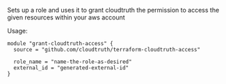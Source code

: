 Sets up a role and uses it to grant cloudtruth the permission to access the
given resources within your aws account

Usage:

```hcl
module "grant-cloudtruth-access" {
  source = "github.com/cloudtruth/terraform-cloudtruth-access"

  role_name = "name-the-role-as-desired"
  external_id = "generated-external-id"
}
```
